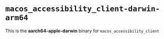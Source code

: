 # `macos_accessibility_client-darwin-arm64`

This is the **aarch64-apple-darwin** binary for `macos_accessibility_client`
